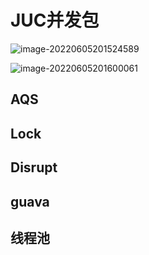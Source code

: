 # JUC并发包



![image-20220605201524589](D:\blgs\source\imgs\image-20220605201524589.png)



![image-20220605201600061](D:\blgs\source\imgs\image-20220605201600061.png)

## AQS



## Lock



## Disrupt

## guava



## 线程池



